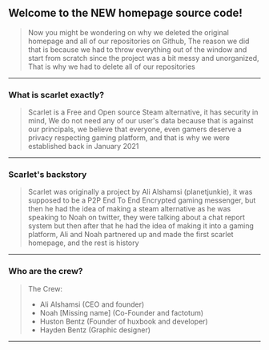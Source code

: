 ## Welcome to the **NEW** homepage source code!
> Now you might be wondering on why we deleted the original homepage and all of our repositories on Github, The reason we did that is because we had to throw everything out of the window and start from scratch since the project was a bit messy and unorganized, That is why we had to delete all of our repositories

-----

### What is scarlet exactly?
> Scarlet is a Free and Open source Steam alternative, it has security in mind, We do not need any of our user's data because that is against our principals, we believe that everyone, even gamers deserve a privacy respecting gaming platform, and that is why we were established back in January 2021

-----

### Scarlet's backstory
> Scarlet was originally a project by Ali Alshamsi (planetjunkie), it was supposed to be a P2P End To End Encrypted gaming messenger, but then he had the idea of making a steam alternative as he was speaking to Noah on twitter, they were talking about a chat report system but then after that he had the idea of making it into a gaming platform, Ali and Noah partnered up and made the first scarlet homepage, and the rest is history

-----

### Who are the crew?
> The Crew:
> - Ali Alshamsi (CEO and founder)
> - Noah [Missing name] (Co-Founder and factotum)
> - Huston Bentz (Founder of huxbook and developer)
> - Hayden Bentz (Graphic designer)

-----
